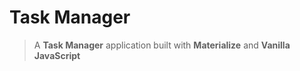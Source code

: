 # Task Manager
>A **Task Manager** application built with **Materialize** and **Vanilla JavaScript**